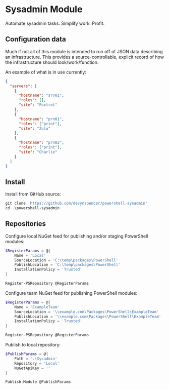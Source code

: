 # Sysadmin Module
Automate sysadmin tasks. Simplify work. Profit.

## Configuration data
Much if not all of this module is intended to run off of JSON data describing an infrastructure. This provides a source-controllable, explicit record of how the infrastructure should look/work/function.

An example of what is in use currently:

```json
{
  "servers": [
    {
      "hostname": "srv01",
      "roles": [],
      "site": "Foxtrot"
    },
    {
      "hostname": "prn01",
      "roles": ["print"],
      "site": "Zulu"
    },
    {
      "hostname": "prn02",
      "roles": ["print"],
      "site": "Charlie"
    }
  ]
}
```

## Install
Install from GitHub source:

```powershell
git clone 'https://github.com/devynspencer/powershell-sysadmin'
cd .\powershell-sysadmin
```

## Repositories
Configure local NuGet feed for publishing and/or staging PowerShell modules:

```powershell
$RegisterParams = @{
    Name = 'Local'
    SourceLocation = 'C:\temp\packages\PowerShell'
    PublishLocation = 'C:\temp\packages\PowerShell'
    InstallationPolicy = 'Trusted'
}

Register-PSRepository @RegisterParams
```

Configure team NuGet feed for publishing PowerShell modules:

```powershell
$RegisterParams = @{
    Name = 'ExampleTeam'
    SourceLocation = '\\example.com\Packages\PowerShell\ExampleTeam'
    PublishLocation = '\\example.com\Packages\PowerShell\ExampleTeam'
    InstallationPolicy = 'Trusted'
}

Register-PSRepository @RegisterParams
```

Publish to local repository:

```powershell
$PublishParams = @{
    Path = '.\Sysadmin'
    Repository = 'Local'
    NuGetApiKey = ''
}

Publish-Module @PublishParams
```